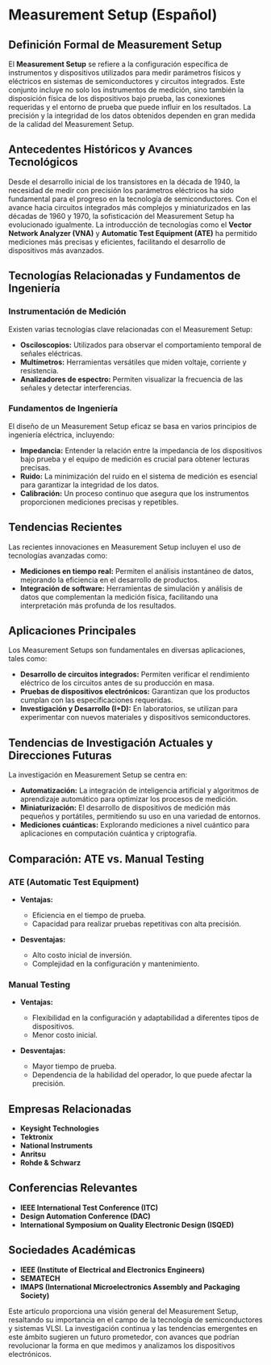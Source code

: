# Measurement Setup (Español)

## Definición Formal de Measurement Setup

El **Measurement Setup** se refiere a la configuración específica de instrumentos y dispositivos utilizados para medir parámetros físicos y eléctricos en sistemas de semiconductores y circuitos integrados. Este conjunto incluye no solo los instrumentos de medición, sino también la disposición física de los dispositivos bajo prueba, las conexiones requeridas y el entorno de prueba que puede influir en los resultados. La precisión y la integridad de los datos obtenidos dependen en gran medida de la calidad del Measurement Setup.

## Antecedentes Históricos y Avances Tecnológicos

Desde el desarrollo inicial de los transistores en la década de 1940, la necesidad de medir con precisión los parámetros eléctricos ha sido fundamental para el progreso en la tecnología de semiconductores. Con el avance hacia circuitos integrados más complejos y miniaturizados en las décadas de 1960 y 1970, la sofisticación del Measurement Setup ha evolucionado igualmente. La introducción de tecnologías como el **Vector Network Analyzer (VNA)** y **Automatic Test Equipment (ATE)** ha permitido mediciones más precisas y eficientes, facilitando el desarrollo de dispositivos más avanzados.

## Tecnologías Relacionadas y Fundamentos de Ingeniería

### Instrumentación de Medición

Existen varias tecnologías clave relacionadas con el Measurement Setup:

- **Osciloscopios:** Utilizados para observar el comportamiento temporal de señales eléctricas.
- **Multímetros:** Herramientas versátiles que miden voltaje, corriente y resistencia.
- **Analizadores de espectro:** Permiten visualizar la frecuencia de las señales y detectar interferencias.

### Fundamentos de Ingeniería

El diseño de un Measurement Setup eficaz se basa en varios principios de ingeniería eléctrica, incluyendo:

- **Impedancia:** Entender la relación entre la impedancia de los dispositivos bajo prueba y el equipo de medición es crucial para obtener lecturas precisas.
- **Ruido:** La minimización del ruido en el sistema de medición es esencial para garantizar la integridad de los datos.
- **Calibración:** Un proceso continuo que asegura que los instrumentos proporcionen mediciones precisas y repetibles.

## Tendencias Recientes

Las recientes innovaciones en Measurement Setup incluyen el uso de tecnologías avanzadas como:

- **Mediciones en tiempo real:** Permiten el análisis instantáneo de datos, mejorando la eficiencia en el desarrollo de productos.
- **Integración de software:** Herramientas de simulación y análisis de datos que complementan la medición física, facilitando una interpretación más profunda de los resultados.

## Aplicaciones Principales

Los Measurement Setups son fundamentales en diversas aplicaciones, tales como:

- **Desarrollo de circuitos integrados:** Permiten verificar el rendimiento eléctrico de los circuitos antes de su producción en masa.
- **Pruebas de dispositivos electrónicos:** Garantizan que los productos cumplan con las especificaciones requeridas.
- **Investigación y Desarrollo (I+D):** En laboratorios, se utilizan para experimentar con nuevos materiales y dispositivos semiconductores.

## Tendencias de Investigación Actuales y Direcciones Futuras

La investigación en Measurement Setup se centra en:

- **Automatización:** La integración de inteligencia artificial y algoritmos de aprendizaje automático para optimizar los procesos de medición.
- **Miniaturización:** El desarrollo de dispositivos de medición más pequeños y portátiles, permitiendo su uso en una variedad de entornos.
- **Mediciones cuánticas:** Explorando mediciones a nivel cuántico para aplicaciones en computación cuántica y criptografía.

## Comparación: ATE vs. Manual Testing

### ATE (Automatic Test Equipment)

- **Ventajas:**
  - Eficiencia en el tiempo de prueba.
  - Capacidad para realizar pruebas repetitivas con alta precisión.
  
- **Desventajas:**
  - Alto costo inicial de inversión.
  - Complejidad en la configuración y mantenimiento.

### Manual Testing

- **Ventajas:**
  - Flexibilidad en la configuración y adaptabilidad a diferentes tipos de dispositivos.
  - Menor costo inicial.

- **Desventajas:**
  - Mayor tiempo de prueba.
  - Dependencia de la habilidad del operador, lo que puede afectar la precisión.

## Empresas Relacionadas

- **Keysight Technologies**
- **Tektronix**
- **National Instruments**
- **Anritsu**
- **Rohde & Schwarz**

## Conferencias Relevantes

- **IEEE International Test Conference (ITC)**
- **Design Automation Conference (DAC)**
- **International Symposium on Quality Electronic Design (ISQED)**

## Sociedades Académicas

- **IEEE (Institute of Electrical and Electronics Engineers)**
- **SEMATECH**
- **IMAPS (International Microelectronics Assembly and Packaging Society)**

Este artículo proporciona una visión general del Measurement Setup, resaltando su importancia en el campo de la tecnología de semiconductores y sistemas VLSI. La investigación continua y las tendencias emergentes en este ámbito sugieren un futuro prometedor, con avances que podrían revolucionar la forma en que medimos y analizamos los dispositivos electrónicos.